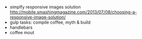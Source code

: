 - simplfy responsive images solution http://mobile.smashingmagazine.com/2013/07/08/choosing-a-responsive-image-solution/
- gulp tasks: compile coffee, myth & build
- handlebars
- coffee mout